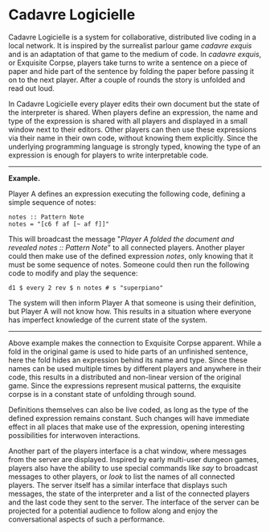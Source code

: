 # Cadavre Logicielle

Cadavre Logicielle is a system for collaborative, distributed live coding in a local network. It is inspired by the surrealist parlour game *cadavre exquis* and is an adaptation of that game to the medium of code. In *cadavre exquis*, or Exquisite Corpse, players take turns to write a sentence on a piece of paper and hide part of the sentence by folding the paper before passing it on to the next player. After a couple of rounds the story is unfolded and read out loud.

In Cadavre Logicielle every player edits their own document but the state of the interpreter is shared. When players define an expression, the name and type of the expression is shared with all players and displayed in a small window next to their editors. Other players can then use these expressions via their name in their own code, without knowing them explicitly. Since the underlying programming language is strongly typed, knowing the type of an expression is enough for players to write interpretable code.

-----------------------------------

**Example.**

  Player A defines an expression executing the following code, defining a simple sequence of notes:

~~~~ {.haskell}
notes :: Pattern Note
notes = "[c6 f af [~ af f]]"
~~~~

This will broadcast the message "*Player A folded the document and revealed notes :: Pattern Note*" to all connected players. Another player could then make use of the defined expression *notes*, only knowing that it must be some sequence of notes. Someone could then run the following code to modify and play the sequence:

~~~~ {.haskell}
d1 $ every 2 rev $ n notes # s "superpiano"
~~~~

The system will then inform Player A that someone is using their definition, but Player A will not know how. This results in a situation where everyone has imperfect knowledge of the current state of the system.

-----------------------------------


Above example makes the connection to Exquisite Corpse apparent. While a fold in the original game is used to hide parts of an unfinished sentence, here the fold hides an expression behind its name and type. Since these names can be used multiple times by different players and anywhere in their code, this results in a distributed and non-linear version of the original game. Since the expressions represent musical patterns, the exquisite corpse is in a constant state of unfolding through sound.

Definitions themselves can also be live coded, as long as the type of the defined expression remains constant. Such changes will have immediate effect in all places that make use of the expression, opening  interesting possibilities for interwoven interactions.

Another part of the players interface is a chat window, where messages from the server are displayed. Inspired by early multi-user dungeon games, players also have the ability to use special commands like *say*  to broadcast messages to other players, or *look* to list the names of all connected players. The server itself has a similar interface that displays such messages, the state of the interpreter and a list of the connected players and the last code they sent to the server. The interface of the server can be projected for a potential audience to follow along and enjoy the conversational aspects of such a performance.


